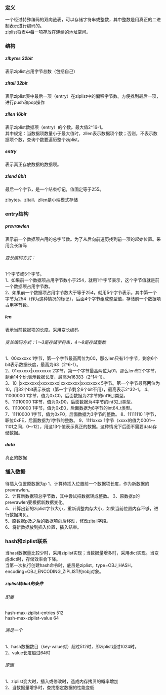 ### 定义
一个经过特殊编码的双向链表，可以存储字符串或整数，其中整数是用真正的二进制表示进行编码的。  
ziplist将表中每一项存放在连续的地址空间。

### 结构
##### zlbytes 32bit
表示ziplist占用字节总数（包括自己）
##### zltail 32bit
表示ziplist表中最后一项（entry）在ziplist中的偏移字节数。方便找到最后一项，进行push和pop操作
##### zllen 16bit
表示ziplist数据项（entry）的个数。最大值2^16-1。  
其中规定：当数据项数量小于最大值时，zllen表示数据项个数；否则，不表示数据项个数，查询个数要遍历整个ziplist。
##### entry
表示真正存放数据的数据项。
##### zlend 8bit
最后一个字节，是一个结束标记，值固定等于255。  

zlbytes、zltail、zllen是小端模式存储

### entry结构
##### prevrawlen
表示前一个数据项占用的总字节数。为了从后向前遍历找到前一项的起始位置。采用变长编码  
###### 变长编码方式：
1个字节或5个字节。  
1、如果前一个数据项占用字节数小于254，就用1个字节表示，这个字节值就是前一个数据项占用字节数。  
2、如果前一个数据项占用字节数大于等于254，就用5个字节表示，其中第一个字节为254（作为这种情况的标记），后面4个字节组成整型值，存储前一个数据项占用字节数。
##### len
表示当前数据项的长度。采用变长编码
###### 变长编码方式：1～3是存储字符串，4～9是存储整数
1、00xxxxxx 1字节，第一个字节最高两位为00，那么len只有1个字节，剩余6个bit表示数据长度，最高为63（2^6-1）。  
2、01xxxxxx|xxxxxxxx 2字节，第一个字节最高两位为01，那么len有2个字节，剩余14个bit表示数据长度，最高为16383（2^14-1）。  
3、10_|xxxxxxxx|xxxxxxxx|xxxxxxxx|xxxxxxxx 5字节。第一个字节最高两位为10，用32个bit表示长度（第一字节剩余6个bit不用），最高表示2^32-1。
4、11000000 1字节，值为0xC0，后面数据为2字节的int16_t类型。  
5、11010000 1字节，值为0xD0，后面数据为4字节的int32_t类型。  
6、11100000 1字节，值为0xE0，后面数据为8字节的int64_t类型。  
7、11110000 1字节，值为0xF0，后面数据为3字节的整数。
8、11111110 1字节，职位0xFE，后面数据为1字节的整数。
9、1111xxxx 1字节（xxxx的值为0001～1101之间，0～12），用这13个值表示真正的数据。这种情况下后面不需要data存储数据。
##### data
真正的数据
### 插入数据
待插入位置原数据为p
1、计算待插入位置前一个数据项长度，作为新数据的prevrawlen。  
2、计算新数据项总字节数，其中尝试把数据转成整数。
3、原数据p的prevrawlen要根据新数据变化。  
4、计算出新的ziplist字节大小，重新调整内存大小，如果当前位置内存不够，进行数据拷贝。  
5、原数据p及之后的数据项向后移动，修改zltail字段。  
6、将新数据放到插入位置，插入结束。
### hash和ziplist联系
当hast数据量比较少时，采用ziplist实现；当数据量增多时，采用dict实现。当变成dict时，存储效率会下降。  
当第一次执行创建hash命令时，底层是ziplist。type=OBJ_HASH，encoding=OBJ_ENCODING_ZIPLIST的robj对象。
##### ziplist转dict的条件
###### 配置
hash-max-ziplist-entries 512  
hash-max-ziplist-value 64  
###### 满足一个
1、hash数据数目（key-value对）超过512时，即ziplist超过1024时。  
2、value长度超过64时
###### 原因
1、ziplist变大时，插入或修改时，造成内存拷贝的概率增加  
2、当数据量增多时，查找指定数据的性能变低